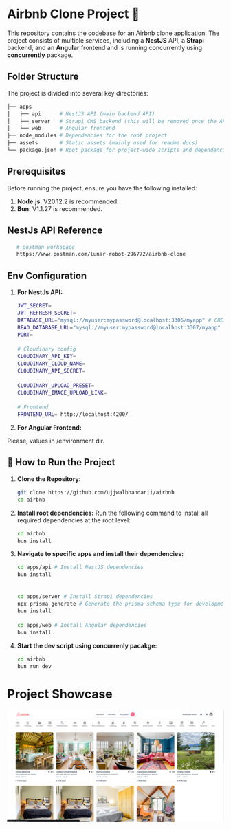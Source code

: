 # Airbnb Clone Project 🚀

This repository contains the codebase for an Airbnb clone application. The project consists of multiple services, including a **NestJS** API, a **Strapi** backend, and an **Angular** frontend and is running concurrently using **concurrently** package.

## Folder Structure

The project is divided into several key directories:

```bash
├── apps
│   ├── api      # NestJS API (main backend API)
│   ├── server   # Strapi CMS backend (this will be removed once the API is fully functional)
│   └── web      # Angular frontend
├── node_modules # Dependencies for the root project
├── assets       # Static assets (mainly used for readme docs)
└── package.json # Root package for project-wide scripts and dependencies
```

## Prerequisites

Before running the project, ensure you have the following installed:

1. **Node.js**: V20.12.2 is recommended.
2. **Bun**: V1.1.27 is recommended.

## NestJs API Reference

```bash
   # postman workspace
   https://www.postman.com/lunar-robot-296772/airbnb-clone
```

## Env Configuration

1. **For NestJs API:**

   ```bash
   JWT_SECRET=
   JWT_REFRESH_SECRET=
   DATABASE_URL="mysql://myuser:mypassword@localhost:3306/myapp" # CREATE, UPDATE, DELETE
   READ_DATABASE_URL="mysql://myuser:mypassword@localhost:3307/myapp" # READ
   PORT=

   # Cloudinary config
   CLOUDINARY_API_KEY=
   CLOUDINARY_CLOUD_NAME=
   CLOUDINARY_API_SECRET=

   CLOUDINARY_UPLOAD_PRESET=
   CLOUDINARY_IMAGE_UPLOAD_LINK=

   # Frontend
   FRONTEND_URL= http://localhost:4200/
   ```

1. **For Angular Frontend:**

Please, values in /environment dir.

## 📜 How to Run the Project

1. **Clone the Repository:**

   ```bash
   git clone https://github.com/ujjwalbhandarii/airbnb
   cd airbnb
   ```

2. **Install root dependencies:**
   Run the following command to install all required dependencies at the root level:

   ```bash
   cd airbnb
   bun install
   ```

3. **Navigate to specific apps and install their dependencies:**

   ```bash
   cd apps/api # Install NestJS dependencies
   bun install


   cd apps/server # Install Strapi dependencies
   npx prisma generate # Generate the prisma schema type for development
   bun install

   cd apps/web # Install Angular dependencies
   bun install
   ```

4. **Start the dev script using concurrenly pacakge:**

   ```bash
   cd airbnb
   bun run dev
   ```

# Project Showcase

![Project Showcase](./assets/project.png "a title")

